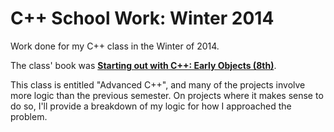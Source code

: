 C++ School Work: Winter 2014
====================

Work done for my C++ class in the Winter of 2014.

The class' book was <b><a href="http://www.amazon.com/Starting-Out-Early-Objects-8th/dp/013336092X/ref=la_B001I9Q67I_1_7?s=books&ie=UTF8&qid=1382833820&sr=1-7">Starting out with C++: Early Objects (8th)</a></b>.

This class is entitled "Advanced C++", and many of the projects involve more logic than the previous semester. On projects where it makes sense to do so, I'll provide a breakdown of my logic for how I approached the problem.